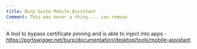```yaml
---
title: Burp Suite Mobile Assistant
Comment: This was never a thing.... can remove 
---
```


A tool to bypass certificate pinning and is able to inject into apps - <https://portswigger.net/burp/documentation/desktop/tools/mobile-assistant>